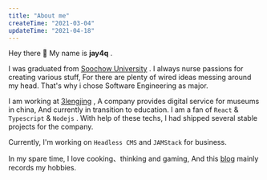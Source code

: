 ```yaml
---
title: "About me"
createTime: "2021-03-04"
updateTime: "2021-04-18"
---
```


Hey there 👋 My name is **jay4q** .

I was graduated from [Soochow University](https://www.suda.edu.cn/) . I always nurse passions for creating various stuff, For there are plenty of wired ideas messing around my head. That's why i chose Software Engineering as major.

I am working at [3lengjing](https://www.3lengjing.com/home) , A company provides digital service for museums in china, And currently in transition to education. I am a fan of `React` & `Typescript` & `Nodejs` . With help of these techs, I had shipped several stable projects for the company.

Currently, I'm working on `Headless CMS` and `JAMStack` for business.

In my spare time, I love cooking、thinking and gaming, And this [blog](https://github.com/jay4q/blog) mainly records my hobbies.
